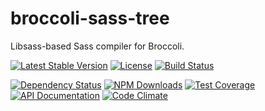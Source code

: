 broccoli-sass-tree
==================

Libsass-based Sass compiler for Broccoli.

[![Latest Stable Version](https://img.shields.io/npm/v/broccoli-sass-tree.svg)](https://www.npmjs.com/package/broccoli-sass-tree)
[![License](https://img.shields.io/npm/l/broccoli-sass-tree.svg)](https://www.npmjs.com/package/broccoli-sass-tree)
[![Build Status](https://img.shields.io/travis/amercier/npm-broccoli-sass-tree/master.svg)](https://travis-ci.org/amercier/broccoli-sass-tree)

[![Dependency Status](http://img.shields.io/gemnasium/amercier/broccoli-sass-tree.svg)](https://gemnasium.com/amercier/broccoli-sass-tree)
[![NPM Downloads](https://img.shields.io/npm/dm/broccoli-sass-tree.svg)](https://www.npmjs.com/package/broccoli-sass-tree)
[![Test Coverage](https://img.shields.io/codecov/c/github/amercier/broccoli-sass-tree/master.svg)](https://codecov.io/github/amercier/broccoli-sass-tree?branch=master)
[![API Documentation](https://doc.esdoc.org/github.com/amercier/broccoli-sass-tree/badge.svg)](https://doc.esdoc.org/github.com/amercier/broccoli-sass-tree/)
[![Code Climate](https://img.shields.io/codeclimate/github/amercier/broccoli-sass-tree.svg)](https://codeclimate.com/github/amercier/broccoli-sass-tree)
